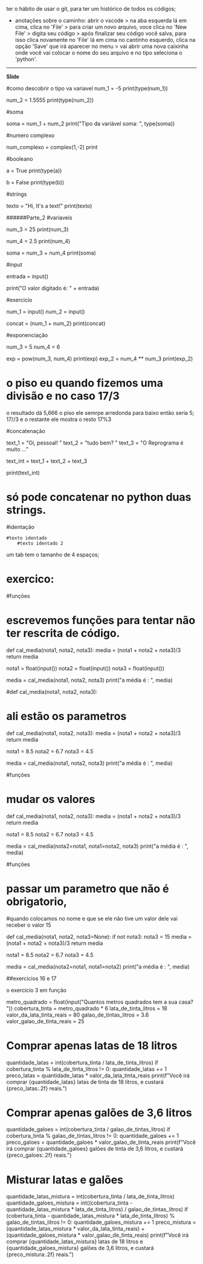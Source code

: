 ter o hábito de usar o git, para ter um histórico de todos os códigos;
-  anotações sobre o caminho: abrir o vscode > na aba esquerda lá em cima, clica no 'File' > para criar um novo arquivo, voce clica no  'New File' > digita seu código >  após finalizar seu código você salva, para isso clica novamente no 'File' lá em cima no cantinho esquerdo, clica na opção 'Save' que irá aparecer no menu > vai abrir uma nova caixinha onde você vai colocar o nome do seu arquivo e no tipo seleciona o 'python'.
______________

<b>Slide</b>

#como descobrir o tipo va variavel
num_1 = -5
print(type(num_1))

num_2 = 1.5555
print(type(num_2))

#soma

soma = num_1 + num_2
print("Tipo da variável soma: ", type(soma))

#numero complexo

num_complexo = complex(1,-2)
print

#booleano

a = True
print(type(a))

b = False
print(type(b))

#strings

texto = "Hi, It's a text!"
print(texto)


######Parte_2
#variaveis

num_3 = 25
print(num_3)

num_4 = 2.5
print(num_4)

soma = num_3 + num_4
print(soma)

#input

entrada = input()

print("O valor digitado é: " + entrada)


#exercicio

num_1 = input()
num_2 = input()

concat = (num_1 + num_2)
print(concat)


#exponenciação

num_3 = 5
num_4 = 6

exp = pow(num_3, num_4)
print(exp)
exp_2 = num_4 ** num_3
print(exp_2)


# o piso eu quando fizemos uma divisão e no caso 17/3
o resultado dá 5,666
o piso ele semrpe arredonda para baixo então seria 5;
17//3
e o restante ele mostra o resto 
17%3

#concatenação

text_1 = "Oi, pessoal! "
text_2 = "tudo bem? "
text_3 = "O Reprograma é muito ..."

text_int = text_1 + text_2 + text_3

print(text_int)

# só pode concatenar no python duas strings. 

#identação

    #texto identado
        #texto identado 2
um tab tem o tamanho de 4 espaços;


# exercico:

#funções
# escrevemos funções para tentar não ter rescrita de código. 

def cal_media(nota1, nota2, nota3):
    media = (nota1 + nota2 + nota3)/3
    return media

nota1 = float(input())
nota2 = float(input())
nota3 = float(input())

media = cal_media(nota1, nota2, nota3)
print("a média é : ", media)


#def cal_media(nota1, nota2, nota3):
# ali estão os parametros 

def cal_media(nota1, nota2, nota3):
    media = (nota1 + nota2 + nota3)/3
    return media

nota1 = 8.5
nota2 = 6.7
nota3 = 4.5

media = cal_media(nota1, nota2, nota3)
print("a média é : ", media)


#funções
# mudar os valores 

def cal_media(nota1, nota2, nota3):
    media = (nota1 + nota2 + nota3)/3
    return media

nota1 = 8.5
nota2 = 6.7
nota3 = 4.5

media = cal_media(nota2=nota1, nota1=nota2, nota3)
print("a média é : ", media)



#funções
# passar um parametro que não é obrigatorio, 
#quando colocamos no nome e que se ele não tive um valor dele vai receber o valor 15

def cal_media(nota1, nota2, nota3=None):
    if not nota3:
        nota3 = 15
    media = (nota1 + nota2 + nota3)/3
    return media

nota1 = 8.5
nota2 = 6.7
nota3 = 4.5

media = cal_media(nota2=nota1, nota1=nota2)
print("a média é : ", media)


##exercicios 16 e 17

o exercicio 3 em função 
 
 metro_quadrado = float(input("Quantos metros quadrados tem a sua casa? "))
cobertura_tinta = metro_quadrado * 6
lata_de_tinta_litros = 18
valor_da_lata_tinta_reais = 80
galao_de_tintas_litros = 3.6
valor_galao_de_tinta_reais = 25

# Comprar apenas latas de 18 litros
quantidade_latas = int(cobertura_tinta / lata_de_tinta_litros)
if cobertura_tinta % lata_de_tinta_litros != 0:
    quantidade_latas += 1
preco_latas = quantidade_latas * valor_da_lata_tinta_reais
print(f"Você irá comprar {quantidade_latas} latas de tinta de 18 litros, e custará {preco_latas:.2f} reais.")

# Comprar apenas galões de 3,6 litros
quantidade_galoes = int(cobertura_tinta / galao_de_tintas_litros)
if cobertura_tinta % galao_de_tintas_litros != 0:
    quantidade_galoes += 1
preco_galoes = quantidade_galoes * valor_galao_de_tinta_reais
print(f"Você irá comprar {quantidade_galoes} galões de tinta de 3,6 litros, e custará {preco_galoes:.2f} reais.")

# Misturar latas e galões
quantidade_latas_mistura = int(cobertura_tinta / lata_de_tinta_litros)
quantidade_galoes_mistura = int((cobertura_tinta - quantidade_latas_mistura * lata_de_tinta_litros) / galao_de_tintas_litros)
if (cobertura_tinta - quantidade_latas_mistura * lata_de_tinta_litros) % galao_de_tintas_litros != 0:
    quantidade_galoes_mistura += 1
preco_mistura = (quantidade_latas_mistura * valor_da_lata_tinta_reais) + (quantidade_galoes_mistura * valor_galao_de_tinta_reais)
print(f"Você irá comprar {quantidade_latas_mistura} latas de 18 litros e {quantidade_galoes_mistura} galões de 3,6 litros, e custará {preco_mistura:.2f} reais.")
